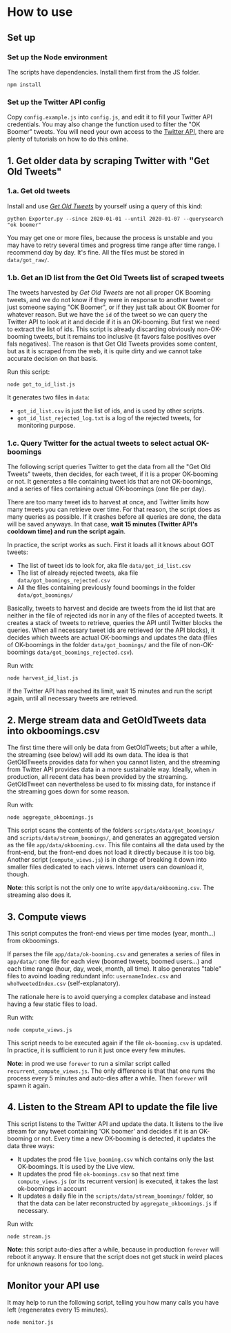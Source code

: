# How to use

## Set up

### Set up the Node environment

The scripts have dependencies. Install them first from the JS folder.

```
npm install
```


### Set up the Twitter API config

Copy ```config.example.js``` into ```config.js```, and edit it to fill your Twitter API credentials. You may also change the function used to filter the "OK Boomer" tweets. You will need your own access to the [Twitter API](https://apps.twitter.com/app/new), there are plenty of tutorials on how to do this online.


## 1. Get older data by scraping Twitter with "Get Old Tweets"

### 1.a. Get old tweets

Install and use *[Get Old Tweets](https://github.com/Jefferson-Henrique/GetOldTweets-python)* by yourself using a query of this kind:

```
python Exporter.py --since 2020-01-01 --until 2020-01-07 --querysearch "ok boomer"
```

You may get one or more files, because the process is unstable and you may have to retry several times and progress time range after time range. I recommend day by day. It's fine. All the files must be stored in ```data/got_raw/```.


### 1.b. Get an ID list from the Get Old Tweets list of scraped tweets

The tweets harvested by *Get Old Tweets* are not all proper OK Booming tweets, and we do not know if they were in response to another tweet or just someone saying "OK Boomer", or if they just talk about OK Boomer for whatever reason. But we have the ```id``` of the tweet so we can query the Twitter API to look at it and decide if it is an OK-booming. But first we need to extract the list of ids. This script is already discarding obviously non-OK-booming tweets, but it remains too inclusive (it favors false positives over fals negatives). The reason is that Get Old Tweets provides some content, but as it is scraped from the web, it is quite dirty and we cannot take accurate decision on that basis.

Run this script:

```
node got_to_id_list.js
```

It generates two files in ```data```:
* ```got_id_list.csv``` is just the list of ids, and is used by other scripts.
* ```got_id_list_rejected_log.txt``` is a log of the rejected tweets, for monitoring purpose.


### 1.c. Query Twitter for the actual tweets to select actual OK-boomings

The following script queries Twitter to get the data from all the "Get Old Tweets" tweets, then decides, for each tweet, if it is a proper OK-booming or not. It generates a file containing tweet ids that are not OK-boomings, and a series of files containing actual OK-boomings (one file per day).

There are too many tweet ids to harvest at once, and Twitter limits how many tweets you can retrieve over time. For that reason, the script does as many queries as possible. If it crashes before all queries are done, the data will be saved anyways. In that case, **wait 15 minutes (Twitter API's cooldown time) and run the script again**.

In practice, the script works as such. First it loads all it knows about GOT tweets:
* The list of tweet ids to look for, aka file ```data/got_id_list.csv```
* The list of already rejected tweets, aka file ```data/got_boomings_rejected.csv```
* All the files containing previously found boomings in the folder ```data/got_boomings/```

Basically, tweets to harvest and decide are tweets from the id list that are neither in the file of rejected ids nor in any of the files of accepted tweets. It creates a stack of tweets to retrieve, queries the API until Twitter blocks the queries. When all necessary tweet ids are retrieved (or the API blocks), it decides which tweets are actual OK-boomings and updates the data (files of OK-boomings in the folder ```data/got_boomings/``` and the file of non-OK-boomings ```data/got_boomings_rejected.csv```).

Run with:
```
node harvest_id_list.js
```

If the Twitter API has reached its limit, wait 15 minutes and run the script again, until all necessary tweets are retrieved.


## 2. Merge stream data and GetOldTweets data into okboomings.csv

The first time there will only be data from GetOldTweets; but after a while, the streaming (see below) will add its own data. The idea is that GetOldTweets provides data for when you cannot listen, and the streaming from Twitter API provides data in a more sustainable way. Ideally, when in production, all recent data has been provided by the streaming. GetOldTweet can nevertheless be used to fix missing data, for instance if the streaming goes down for some reason.

Run with:
```
node aggregate_okboomings.js
```

This script scans the contents of the folders ```scripts/data/got_boomings/``` and ```scripts/data/stream_boomings/```, and generates an aggregated version as the file ```app/data/okbooming.csv```. This file contains all the data used by the front-end, but the front-end does not load it directly because it is too big. Another script (```compute_views.js```) is in charge of breaking it down into smaller files dedicated to each views. Internet users can download it, though.

**Note**: this script is not the only one to write ```app/data/okbooming.csv```. The streaming also does it.


## 3. Compute views

This script computes the front-end views per time modes (year, month...) from okboomings.

If parses the file ```app/data/ok-booming.csv``` and generates a series of files in ```app/data/```: one file for each view (boomed tweets, boomed users...) and each time range (hour, day, week, month, all time). It also generates "table" files to avoind loading redundant info: ```usernameIndex.csv``` and ```whoTweetedIndex.csv``` (self-explanatory).

The rationale here is to avoid querying a complex database and instead having a few static files to load.

Run with:
```
node compute_views.js
```

This script needs to be executed again if the file ```ok-booming.csv``` is updated. In practice, it is sufficient to run it just once every few minutes.

**Note**: in prod we use ```forever``` to run a similar script called ```recurrent_compute_views.js```. The only difference is that that one runs the process every 5 minutes and auto-dies after a while. Then ```forever``` will spawn it again.


## 4. Listen to the Stream API to update the file live

This script listens to the Twitter API and update the data. It listens to the live stream for any tweet containing 'OK boomer' and decides if it is an OK-booming or not. Every time a new OK-booming is detected, it updates the data three ways:
* It updates the prod file ```live_booming.csv``` which contains only the last OK-boomings. It is used by the Live view.
* It updates the prod file ```ok-boomings.csv``` so that next time ```compute_views.js``` (or its recurrent version) is executed, it takes the last ok-boomings in account
* It updates a daily file in the ```scripts/data/stream_boomings/``` folder, so that the data can be later reconstructed by ```aggregate_okboomings.js``` if necessary.

Run with:
```
node stream.js
```

**Note**: this script auto-dies after a while, because in production ```forever``` will reboot it anyway. It ensure that the script does not get stuck in weird places for unknown reasons for too long.


## Monitor your API use

It may help to run the following script, telling you how many calls you have left (regenerates every 15 minutes).

```
node monitor.js
```

